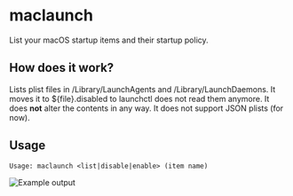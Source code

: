 # maclaunch
List your macOS startup items and their startup policy.

How does it work?
-------------
Lists plist files in /Library/LaunchAgents and /Library/LaunchDaemons. It moves it to ${file}.disabled to launchctl does not read them anymore.
It does **not** alter the contents in any way. It does not support JSON plists (for now).

Usage
-------------

`Usage: maclaunch <list|disable|enable> (item name)`

![Example output](https://i.imgur.com/VhHTJXJ.png)
